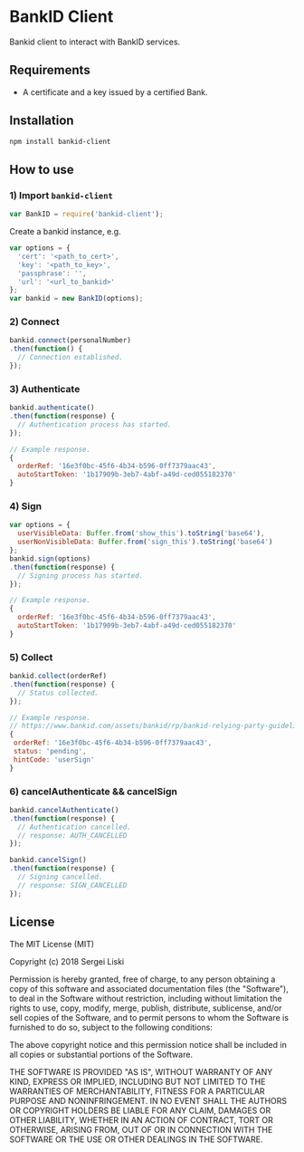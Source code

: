 BankID Client
=============================
Bankid client to interact with BankID services.

## Requirements

- A certificate and a key issued by a certified Bank.

Installation
------------

```bash
npm install bankid-client
```

How to use
----------

### 1) Import `bankid-client`

```js
var BankID = require('bankid-client');
```

Create a bankid instance, e.g.

```js
var options = {
  'cert': '<path_to_cert>',
  'key': '<path_to_key>',
  'passphrase': '',
  'url': '<url_to_bankid>'
};
var bankid = new BankID(options);
```

### 2) Connect
```js
bankid.connect(personalNumber)
.then(function() {
  // Connection established.
});
```

### 3) Authenticate

```js
bankid.authenticate()
.then(function(response) {
  // Authentication process has started.
});

// Example response.
{ 
  orderRef: '16e3f0bc-45f6-4b34-b596-0ff7379aac43',
  autoStartToken: '1b17909b-3eb7-4abf-a49d-ced055182370' 
}
```

### 4) Sign

```js
var options = {
  userVisibleData: Buffer.from('show_this').toString('base64'),
  userNonVisibleData: Buffer.from('sign_this').toString('base64')
};
bankid.sign(options)
.then(function(response) {
  // Signing process has started.
});

// Example response.
{ 
  orderRef: '16e3f0bc-45f6-4b34-b596-0ff7379aac43',
  autoStartToken: '1b17909b-3eb7-4abf-a49d-ced055182370' 
}
```

### 5) Collect
```js
bankid.collect(orderRef)
.then(function(response) {
  // Status collected.
});

// Example response.
// https://www.bankid.com/assets/bankid/rp/bankid-relying-party-guidelines-v3.2.1.pdf
{
 orderRef: '16e3f0bc-45f6-4b34-b596-0ff7379aac43',
 status: 'pending',
 hintCode: 'userSign'
}
```

### 6) cancelAuthenticate && cancelSign
```js
bankid.cancelAuthenticate()
.then(function(response) {
  // Authentication cancelled.
  // response: AUTH_CANCELLED
});

bankid.cancelSign()
.then(function(response) {
  // Signing cancelled.
  // response: SIGN_CANCELLED
});
```

License
-------

The MIT License (MIT)

Copyright (c) 2018 Sergei Liski

Permission is hereby granted, free of charge, to any person obtaining a copy
of this software and associated documentation files (the "Software"), to deal
in the Software without restriction, including without limitation the rights
to use, copy, modify, merge, publish, distribute, sublicense, and/or sell
copies of the Software, and to permit persons to whom the Software is
furnished to do so, subject to the following conditions:

The above copyright notice and this permission notice shall be included in all
copies or substantial portions of the Software.

THE SOFTWARE IS PROVIDED "AS IS", WITHOUT WARRANTY OF ANY KIND, EXPRESS OR
IMPLIED, INCLUDING BUT NOT LIMITED TO THE WARRANTIES OF MERCHANTABILITY,
FITNESS FOR A PARTICULAR PURPOSE AND NONINFRINGEMENT. IN NO EVENT SHALL THE
AUTHORS OR COPYRIGHT HOLDERS BE LIABLE FOR ANY CLAIM, DAMAGES OR OTHER
LIABILITY, WHETHER IN AN ACTION OF CONTRACT, TORT OR OTHERWISE, ARISING FROM,
OUT OF OR IN CONNECTION WITH THE SOFTWARE OR THE USE OR OTHER DEALINGS IN THE
SOFTWARE.